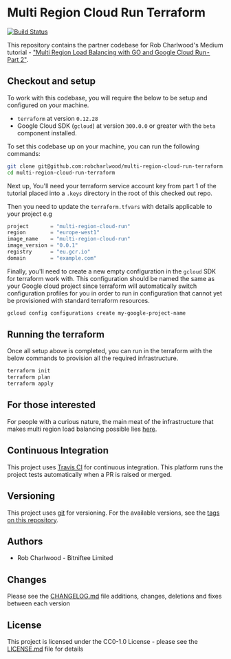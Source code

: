 # Multi Region Cloud Run Terraform
[![Build Status](https://travis-ci.org/robcharlwood/multi-region-cloud-run-terraform.svg?branch=master)](https://travis-ci.org/robcharlwood/multi-region-cloud-run-terraform/)

This repository contains the partner codebase for Rob Charlwood's Medium tutorial - ["Multi Region Load Balancing with GO and Google Cloud Run - Part 2"](https://medium.com/@bitniftee/multi-region-load-balancing-with-go-and-google-cloud-run-part-2-a30ac47eaaa4).

## Checkout and setup
To work with this codebase, you will require the below to be setup and configured on your machine.

* ``terraform`` at version ``0.12.28``
* Google Cloud SDK (``gcloud``) at version ``300.0.0`` or greater with the ``beta`` component installed.

To set this codebase up on your machine, you can run the following commands:

```bash
git clone git@github.com:robcharlwood/multi-region-cloud-run-terraform.git
cd multi-region-cloud-run-terraform
```

Next up, You'll need your terraform service account key from part 1 of the tutorial placed into a ``.keys`` directory in the root of
this checked out repo.

Then you need to update the ``terraform.tfvars`` with details applicable to your project e.g

```terraform
project       = "multi-region-cloud-run"
region        = "europe-west1"
image_name    = "multi-region-cloud-run"
image_version = "0.0.1"
registry      = "eu.gcr.io"
domain        = "example.com"
```

Finally, you'll need to create a new empty configuration in the ``gcloud`` SDK for terraform work with.
This configuration should be named the same as your Google cloud project since terraform will automatically switch configuration profiles for you in order to run in configuration that cannot yet be provisioned with standard terraform resources.

```bash
gcloud config configurations create my-google-project-name
```

## Running the terraform

Once all setup above is completed, you can run in the terraform with the below commands to provision all the required infrastructure.

```bash
terraform init
terraform plan
terraform apply
```

## For those interested
For people with a curious nature, the main meat of the infrastructure that makes multi region load balancing possible lies [here](https://github.com/robcharlwood/multi-region-cloud-run-terraform/blob/master/compute/main.tf#L45-L154).


## Continuous Integration

This project uses [Travis CI](http://travis-ci.org/) for continuous integration. This platform runs the project tests automatically when a PR is raised or merged.

## Versioning

This project uses [git](https://git-scm.com/) for versioning. For the available versions,
see the [tags on this repository](https://github.com/robcharlwood/multi-region-cloud-run-terraform/tags).

## Authors

* Rob Charlwood - Bitniftee Limited

## Changes

Please see the [CHANGELOG.md](https://github.com/robcharlwood/multi-region-cloud-run-terraform/blob/master/CHANGELOG.md) file additions, changes, deletions and fixes between each version

## License

This project is licensed under the CC0-1.0 License - please see the [LICENSE.md](https://github.com/robcharlwood/multi-region-cloud-run-terraform/blob/master/LICENSE) file for details

